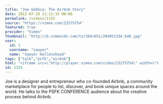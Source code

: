 ```yaml
---
title: "Joe Gebbia: The Airbnb Story"
date: 2012-07-29 21:11:33 00:00
permalink: /videos/1155
source: "https://vimeo.com/23275754"
featured: true
provider: "Vimeo"
thumbnail: "http://b.vimeocdn.com/ts/204/851/204851334_640.jpg"
user:
  id: 1
  username: "sawyer"
  name: "Sawyer Hollenshead"
tags: ["talk","psfk","airbnb"]
html: "<iframe src=\"http://player.vimeo.com/video/23275754\" width=\"640\" height=\"480\" frameborder=\"0\" webkitAllowFullScreen mozallowfullscreen allowFullScreen></iframe>"
id: 1155
---
```


Joe is a designer and entrepreneur who co-founded Airbnb, a community marketplace for people to list, discover, and book unique spaces around the world. He talks to the PSFK CONFERENCE audience about the creative process behind Airbnb.